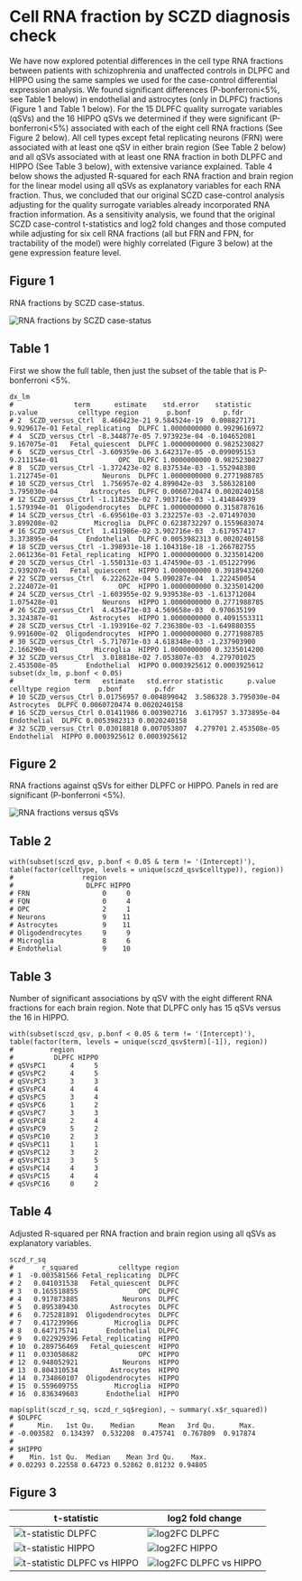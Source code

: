 Cell RNA fraction by SCZD diagnosis check
=========================================

We have now explored potential differences in the cell type RNA fractions between patients with schizophrenia and unaffected controls in DLPFC and HIPPO using the same samples we used for the case-control differential expression analysis. We found significant differences (P-bonferroni<5%, see Table 1 below) in endothelial and astrocytes (only in DLPFC) fractions (Figure 1 and Table 1 below). For the 15 DLPFC quality surrogate variables (qSVs) and the 16 HIPPO qSVs we determined if they were significant (P-bonferroni<5%) associated with each of the eight cell RNA fractions (See Figure 2 below). All cell types except fetal replicating neurons (FRN) were associated with at least one qSV in either brain region (See Table 2 below) and all qSVs associated with at least one RNA fraction in both DLPFC and HIPPO (See Table 3 below), with extensive variance explained. Table 4 below shows the adjusted R-squared for each RNA fraction and brain region for the linear model using all qSVs as explanatory variables for each RNA fraction. Thus, we concluded that our original SCZD case-control analysis adjusting for the quality surrogate variables already incorporated RNA fraction information. As a sensitivity analysis, we found that the original SCZD case-control t-statistics and log2 fold changes and those computed while adjusting for six cell RNA fractions (all but FRN and FPN, for tractability of the model) were highly correlated (Figure 3 below) at the gene expression feature level.

## Figure 1

RNA fractions by SCZD case-status.

![RNA fractions by SCZD case-status](pdf/sczd_cell.png)


## Table 1

First we show the full table, then just the subset of the table that is P-bonferroni <5%.

```{r}
dx_lm
#               term      estimate    std.error    statistic      p.value          celltype region       p.bonf        p.fdr
# 2  SCZD_versus_Ctrl  8.460423e-21 9.584524e-19  0.008827171 9.929617e-01 Fetal_replicating  DLPFC 1.0000000000 0.9929616972
# 4  SCZD_versus_Ctrl -8.344877e-05 7.973923e-04 -0.104652081 9.167075e-01   Fetal_quiescent  DLPFC 1.0000000000 0.9825230827
# 6  SCZD_versus_Ctrl -3.609359e-06 3.642317e-05 -0.099095153 9.211154e-01               OPC  DLPFC 1.0000000000 0.9825230827
# 8  SCZD_versus_Ctrl -1.372423e-02 8.837534e-03 -1.552948380 1.212745e-01           Neurons  DLPFC 1.0000000000 0.2771988785
# 10 SCZD_versus_Ctrl  1.756957e-02 4.899042e-03  3.586328100 3.795030e-04        Astrocytes  DLPFC 0.0060720474 0.0020240158
# 12 SCZD_versus_Ctrl -1.118253e-02 7.903716e-03 -1.414844939 1.579394e-01  Oligodendrocytes  DLPFC 1.0000000000 0.3158787616
# 14 SCZD_versus_Ctrl -6.695610e-03 3.232257e-03 -2.071497030 3.899208e-02         Microglia  DLPFC 0.6238732297 0.1559683074
# 16 SCZD_versus_Ctrl  1.411986e-02 3.902716e-03  3.617957417 3.373895e-04       Endothelial  DLPFC 0.0053982313 0.0020240158
# 18 SCZD_versus_Ctrl -1.398931e-18 1.104318e-18 -1.266782755 2.061236e-01 Fetal_replicating  HIPPO 1.0000000000 0.3235014200
# 20 SCZD_versus_Ctrl -1.550131e-03 1.474590e-03 -1.051227996 2.939207e-01   Fetal_quiescent  HIPPO 1.0000000000 0.3918943260
# 22 SCZD_versus_Ctrl  6.222622e-04 5.090287e-04  1.222450054 2.224072e-01               OPC  HIPPO 1.0000000000 0.3235014200
# 24 SCZD_versus_Ctrl -1.603955e-02 9.939538e-03 -1.613712084 1.075428e-01           Neurons  HIPPO 1.0000000000 0.2771988785
# 26 SCZD_versus_Ctrl  4.435471e-03 4.569658e-03  0.970635199 3.324387e-01        Astrocytes  HIPPO 1.0000000000 0.4091553311
# 28 SCZD_versus_Ctrl -1.193916e-02 7.236380e-03 -1.649880355 9.991600e-02  Oligodendrocytes  HIPPO 1.0000000000 0.2771988785
# 30 SCZD_versus_Ctrl -5.717071e-03 4.618348e-03 -1.237903900 2.166290e-01         Microglia  HIPPO 1.0000000000 0.3235014200
# 32 SCZD_versus_Ctrl  3.018818e-02 7.053807e-03  4.279701025 2.453508e-05       Endothelial  HIPPO 0.0003925612 0.0003925612
subset(dx_lm, p.bonf < 0.05)
#               term   estimate   std.error statistic      p.value    celltype region       p.bonf        p.fdr
# 10 SCZD_versus_Ctrl 0.01756957 0.004899042  3.586328 3.795030e-04  Astrocytes  DLPFC 0.0060720474 0.0020240158
# 16 SCZD_versus_Ctrl 0.01411986 0.003902716  3.617957 3.373895e-04 Endothelial  DLPFC 0.0053982313 0.0020240158
# 32 SCZD_versus_Ctrl 0.03018818 0.007053807  4.279701 2.453508e-05 Endothelial  HIPPO 0.0003925612 0.0003925612
```

## Figure 2

RNA fractions against qSVs for either DLPFC or HIPPO. Panels in red are significant (P-bonferroni <5%).

![RNA fractions versus qSVs](pdf/sczd_cell_and_qsv.png)


## Table 2

```{r}
with(subset(sczd_qsv, p.bonf < 0.05 & term != '(Intercept)'), table(factor(celltype, levels = unique(sczd_qsv$celltype)), region))
#                 region
#                  DLPFC HIPPO
# FRN                  0     0
# FQN                  0     4
# OPC                  2     1
# Neurons              9    11
# Astrocytes           9    11
# Oligodendrocytes     9     9
# Microglia            8     6
# Endothelial          9    10
```

## Table 3

Number of significant associations by qSV with the eight different RNA fractions for each brain region. Note that DLPFC only has 15 qSVs versus the 16 in HIPPO.

```{r}
with(subset(sczd_qsv, p.bonf < 0.05 & term != '(Intercept)'), table(factor(term, levels = unique(sczd_qsv$term)[-1]), region))
#         region
#          DLPFC HIPPO
# qSVsPC1      4     5
# qSVsPC2      4     5
# qSVsPC3      3     3
# qSVsPC4      4     4
# qSVsPC5      3     4
# qSVsPC6      1     2
# qSVsPC7      3     3
# qSVsPC8      2     4
# qSVsPC9      5     2
# qSVsPC10     2     3
# qSVsPC11     1     1
# qSVsPC12     3     2
# qSVsPC13     3     5
# qSVsPC14     4     3
# qSVsPC15     4     4
# qSVsPC16     0     2
```

## Table 4

Adjusted R-squared per RNA fraction and brain region using all qSVs as explanatory variables.

```{r}
sczd_r_sq
#       r_squared          celltype region
# 1  -0.003581566 Fetal_replicating  DLPFC
# 2   0.041031538   Fetal_quiescent  DLPFC
# 3   0.165518855               OPC  DLPFC
# 4   0.917873885           Neurons  DLPFC
# 5   0.895389430        Astrocytes  DLPFC
# 6   0.725281891  Oligodendrocytes  DLPFC
# 7   0.417239966         Microglia  DLPFC
# 8   0.647175741       Endothelial  DLPFC
# 9   0.022929396 Fetal_replicating  HIPPO
# 10  0.289756469   Fetal_quiescent  HIPPO
# 11  0.033058682               OPC  HIPPO
# 12  0.948052921           Neurons  HIPPO
# 13  0.804310534        Astrocytes  HIPPO
# 14  0.734860107  Oligodendrocytes  HIPPO
# 15  0.559609755         Microglia  HIPPO
# 16  0.836349603       Endothelial  HIPPO

map(split(sczd_r_sq, sczd_r_sq$region), ~ summary(.x$r_squared))
# $DLPFC
#      Min.   1st Qu.    Median      Mean   3rd Qu.      Max.
# -0.003582  0.134397  0.532208  0.475741  0.767809  0.917874
#
# $HIPPO
#    Min. 1st Qu.  Median    Mean 3rd Qu.    Max.
# 0.02293 0.22558 0.64723 0.52862 0.81232 0.94805
```

## Figure 3

| t-statistic  | log2 fold change  |
|---|---|
| ![t-statistic DLPFC](pdf/scatter_models_Page_1.png)  |  ![log2FC DLPFC](pdf/scatter_models_Page_4.png) |
| ![t-statistic HIPPO](pdf/scatter_models_Page_2.png)  |  ![log2FC HIPPO](pdf/scatter_models_Page_5.png) |
| ![t-statistic DLPFC vs HIPPO](pdf/scatter_models_Page_3.png)  |  ![log2FC DLPFC vs HIPPO](pdf/scatter_models_Page_6.png) |



